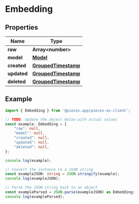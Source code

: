 
# Embedding



## Properties

Name | Type
------------ | -------------
**raw** | **Array&lt;number&gt;**
**model** | [**Model**](Model)
**created** | [**GroupedTimestamp**](GroupedTimestamp)
**updated** | [**GroupedTimestamp**](GroupedTimestamp)
**deleted** | [**GroupedTimestamp**](GroupedTimestamp)

## Example

```typescript
import { Embedding } from '@pieces.app/pieces-os-client';

// TODO: Update the object below with actual values
const example: Embedding = {
    "raw": null,
    "model": null,
    "created": null,
    "updated": null,
    "deleted": null,
};

console.log(example);

// Convert the instance to a JSON string
const exampleJSON: string = JSON.stringify(example);
console.log(exampleJSON);

// Parse the JSON string back to an object
const exampleParsed = JSON.parse(exampleJSON) as Embedding;
console.log(exampleParsed);
```


